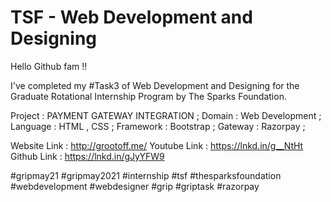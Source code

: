 <h1>TSF - Web Development and Designing</h1>

Hello Github fam !!

I've completed my #Task3 of Web Development and Designing for the Graduate Rotational Internship Program by The Sparks Foundation.

Project : PAYMENT GATEWAY INTEGRATION ;
Domain : Web Development ;
Language : HTML , CSS ;
Framework : Bootstrap ;
Gateway : Razorpay ;

Website Link : http://grootoff.me/
Youtube Link : https://lnkd.in/g__NtHt
Github Link : https://lnkd.in/gJyYFW9

#gripmay21 #gripmay2021 #internship #tsf #thesparksfoundation #webdevelopment #webdesigner #grip #griptask #razorpay